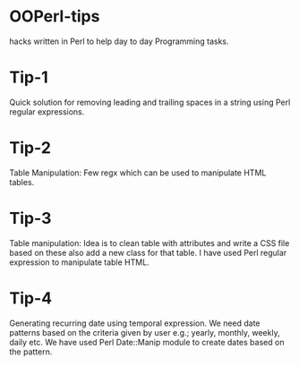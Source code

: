 # OOPerl-tips
hacks written in Perl to help day to day Programming tasks.

# Tip-1 
Quick solution for removing leading and trailing spaces in a string using Perl regular expressions.

# Tip-2
Table Manipulation: Few regx which can be used to manipulate HTML tables. 

# Tip-3 
Table manipulation: Idea is to clean table with attributes and write a CSS file based on these also add a new class for that table. I have used Perl regular expression to manipulate table HTML.

# Tip-4 
Generating recurring date using temporal expression. We need date patterns based on the criteria given by user e.g.; yearly, monthly, weekly, daily etc. 
We have used Perl Date::Manip module to create dates based on the pattern.
